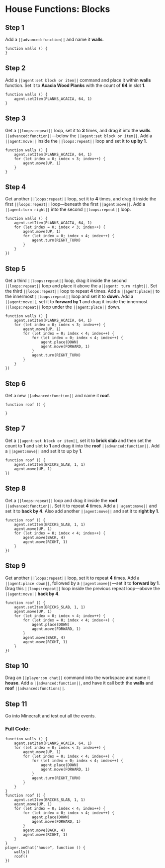 # House Functions: Blocks

## Step 1
Add a ``||advanced:function||`` and name it **walls**. 

```blocks
function walls () {
}
```

## Step 2
Add a ``||agent:set block or item||`` command and place it within **walls** function. Set it to **Acacia Wood Planks** with the count of **64** in slot **1**.

```blocks
function walls () {
    agent.setItem(PLANKS_ACACIA, 64, 1)
}
```

## Step 3
Get a ``||loops:repeat||`` loop, set it to **3** times, and drag it into the **walls** ``||advanced:function||``—below the ``||agent:set block or item||``. Add a ``||agent:move||`` inside the ``||loops:repeat||`` loop and set it to **up by 1**.

```blocks
function walls () {
    agent.setItem(PLANKS_ACACIA, 64, 1)
    for (let index = 0; index < 3; index++) {
        agent.move(UP, 1)
    }
}
```

## Step 4
Get another ``||loops:repeat||`` loop, set it to **4** times, and drag it inside the first ``||loops:repeat||`` loop—beneath the first ``||agent:move||``. Add a ``||agent:turn right||`` into the second ``||loops:repeat||`` loop.

```blocks
function walls () {
    agent.setItem(PLANKS_ACACIA, 64, 1) 
    for (let index = 0; index < 3; index++) { 
        agent.move(UP, 1) 
        for (let index = 0; index < 4; index++) { 
            agent.turn(RIGHT_TURN) 
        } 
    } 
}) 
```

## Step 5
Get a third ``||loops:repeat||`` loop, drag it inside the second ``||loops:repeat||`` loop and place it above the a``||agent: turn right||``. Set the third ``||loops:repeat||`` loop to repeat **4** times. Add a ``||agent:place||`` to the innermost ``||loops:repeat||`` loop and set it to **down**. Add a ``||agent:move||``, set it to **forward by 1** and drag it inside the innermost ``||loops:repeat||`` loop under the ``||agent:place||`` down.

```blocks
function walls () {
    agent.setItem(PLANKS_ACACIA, 64, 1) 
    for (let index = 0; index < 3; index++) { 
        agent.move(UP, 1) 
        for (let index = 0; index < 4; index++) { 
            for (let index = 0; index < 4; index++) { 
                agent.place(DOWN) 
                agent.move(FORWARD, 1) 
            } 
            agent.turn(RIGHT_TURN) 
        } 
    } 
}) 
```

## Step 6
Get a new ``||advanced:function||`` and name it **roof**.   

```blocks
function roof () {
	
}
```

## Step 7
Get a ``||agent:set block or item||``, set it to **brick slab** and then set the count to **1** and slot to **1** and drag it into the **roof** ``||advanced:function||``. Add a ``||agent:move||`` and set it to up by **1**.

```blocks
function roof () {
    agent.setItem(BRICKS_SLAB, 1, 1) 
    agent.move(UP, 1) 
}) 
```

## Step 8
Get a ``||loops:repeat||`` loop and drag it inside the **roof** ``||advanced:function||``. Set it to repeat **4** times. Add a ``||agent:move||`` and set it to **back by 4**. Also add another ``||agent:move||`` and set it to **right by 1**.  
	
```blocks
function roof () {
    agent.setItem(BRICKS_SLAB, 1, 1) 
    agent.move(UP, 1) 
    for (let index = 0; index < 4; index++) { 
        agent.move(BACK, 4) 
        agent.move(RIGHT, 1) 
    } 
}) 
```

## Step 9
Get another ``||loops:repeat||`` loop, set it to repeat **4** times. Add a ``||agent:place down||``, followed by a ``||agent:move||``—set it to **forward by 1**. Drag this ``||loops:repeat||`` loop inside the previous repeat loop—above the ``||agent:move||`` **back by 4**.

```blocks
function roof () {
    agent.setItem(BRICKS_SLAB, 1, 1) 
    agent.move(UP, 1) 
    for (let index = 0; index < 4; index++) { 
        for (let index = 0; index < 4; index++) { 
            agent.place(DOWN) 
            agent.move(FORWARD, 1) 
        } 
        agent.move(BACK, 4) 
        agent.move(RIGHT, 1) 
    } 
}) 
```

## Step 10
Drag an ``||player:on chat||`` command into the workspace and name it **house**. Add a ``||advanced:function||``, and have it call both the **walls** and **roof** ``||advanced:functions||``.

## Step 11
Go into Minecraft and test out all the events.

### Full Code: 

```blocks
function walls () {
    agent.setItem(PLANKS_ACACIA, 64, 1)
    for (let index = 0; index < 3; index++) {
        agent.move(UP, 1)
        for (let index = 0; index < 4; index++) {
            for (let index = 0; index < 4; index++) {
                agent.place(DOWN)
                agent.move(FORWARD, 1)
            }
            agent.turn(RIGHT_TURN)
        }
    }
}
function roof () {
    agent.setItem(BRICKS_SLAB, 1, 1)
    agent.move(UP, 1)
    for (let index = 0; index < 4; index++) {
        for (let index = 0; index < 4; index++) {
            agent.place(DOWN)
            agent.move(FORWARD, 1)
        }
        agent.move(BACK, 4)
        agent.move(RIGHT, 1)
    }
}
player.onChat("house", function () {
    walls()
    roof()
})
```

